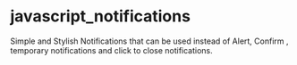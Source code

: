 # javascript_notifications
Simple and Stylish Notifications that can be used instead of Alert, Confirm , temporary notifications and click to close notifications.
